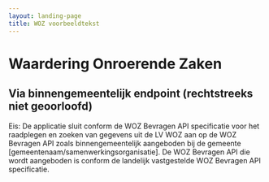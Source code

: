 ```yaml
---
layout: landing-page
title: WOZ voorbeeldtekst
---
```

# Waardering Onroerende Zaken

## Via binnengemeentelijk endpoint (rechtstreeks niet geoorloofd)
Eis: De applicatie sluit conform de WOZ Bevragen API specificatie voor het raadplegen en zoeken van gegevens uit de LV WOZ aan op de WOZ Bevragen API zoals binnengemeentelijk aangeboden bij de gemeente [gemeentenaam/samenwerkingsorganisatie]. De WOZ Bevragen API die wordt aangeboden is conform de landelijk vastgestelde WOZ Bevragen API specificatie.
